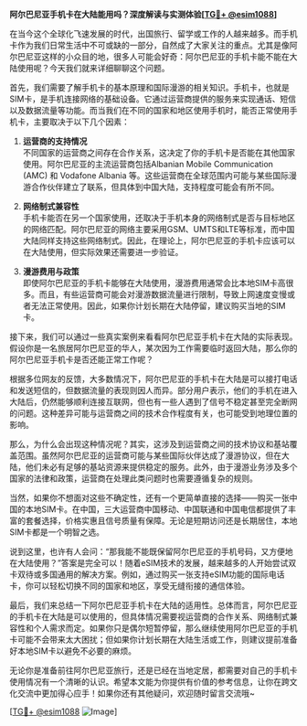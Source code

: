 **阿尔巴尼亚手机卡在大陆能用吗？深度解读与实测体验[[TG💪+ @esim1088](https://t.me/s/esim1088)]**

在当今这个全球化飞速发展的时代，出国旅行、留学或工作的人越来越多。而手机卡作为我们日常生活中不可或缺的一部分，自然成了大家关注的重点。尤其是像阿尔巴尼亚这样的小众目的地，很多人可能会好奇：阿尔巴尼亚的手机卡能不能在大陆使用呢？今天我们就来详细聊聊这个问题。

首先，我们需要了解手机卡的基本原理和国际漫游的相关知识。手机卡，也就是SIM卡，是手机连接网络的基础设备。它通过运营商提供的服务来实现通话、短信以及数据流量等功能。而当我们在不同的国家和地区使用手机时，能否正常使用手机卡，主要取决于以下几个因素：

1. **运营商的支持情况**  
   不同国家的运营商之间存在合作关系，这决定了你的手机卡是否能在其他国家使用。阿尔巴尼亚的主流运营商包括Albanian Mobile Communication (AMC) 和 Vodafone Albania 等。这些运营商在全球范围内可能与某些国际漫游合作伙伴建立了联系，但具体到中国大陆，支持程度可能会有所不同。

2. **网络制式兼容性**  
   手机卡能否在另一个国家使用，还取决于手机本身的网络制式是否与目标地区的网络匹配。阿尔巴尼亚的网络主要采用GSM、UMTS和LTE等标准，而中国大陆同样支持这些网络制式。因此，在理论上，阿尔巴尼亚的手机卡应该可以在大陆使用，但实际效果还需要进一步验证。

3. **漫游费用与政策**  
   即使阿尔巴尼亚的手机卡能够在大陆使用，漫游费用通常会比本地SIM卡高很多。而且，有些运营商可能会对漫游数据流量进行限制，导致上网速度变慢或者无法正常使用。因此，如果你计划长期在大陆停留，建议购买当地的SIM卡。

接下来，我们可以通过一些真实案例来看看阿尔巴尼亚手机卡在大陆的实际表现。假设你是一名旅居阿尔巴尼亚的华人，某次因为工作需要临时返回大陆，那么你的阿尔巴尼亚手机卡是否还能正常工作呢？

根据多位网友的反馈，大多数情况下，阿尔巴尼亚的手机卡在大陆是可以接打电话和发送短信的，但数据流量的表现则因人而异。部分用户表示，他们的手机在进入大陆后，仍然能够顺利连接互联网，但也有一些人遇到了信号不稳定甚至完全断网的问题。这种差异可能与运营商之间的技术合作程度有关，也可能受到地理位置的影响。

那么，为什么会出现这种情况呢？其实，这涉及到运营商之间的技术协议和基站覆盖范围。虽然阿尔巴尼亚的运营商可能与某些国际伙伴达成了漫游协议，但在大陆，他们未必有足够的基站资源来提供稳定的服务。此外，由于漫游业务涉及多个国家的法律和政策，运营商在处理此类问题时也需要遵循复杂的规则。

当然，如果你不想面对这些不确定性，还有一个更简单直接的选择——购买一张中国的本地SIM卡。在中国，三大运营商中国移动、中国联通和中国电信都提供了丰富的套餐选择，价格实惠且信号质量有保障。无论是短期访问还是长期居住，本地SIM卡都是一个明智之选。

说到这里，也许有人会问：“那我能不能既保留阿尔巴尼亚的手机号码，又方便地在大陆使用？”答案是完全可以！随着eSIM技术的发展，越来越多的人开始尝试双卡双待或多国通用的解决方案。例如，通过购买一张支持eSIM功能的国际电话卡，你可以轻松切换不同的国家和地区，享受无缝衔接的通信体验。

最后，我们来总结一下阿尔巴尼亚手机卡在大陆的适用性。总体而言，阿尔巴尼亚的手机卡在大陆是可以使用的，但具体情况需要视运营商的合作关系、网络制式兼容性和个人需求而定。如果你只是偶尔短暂停留，那么继续使用阿尔巴尼亚的手机卡可能不会带来太大困扰；但如果你计划长期在大陆生活或工作，则建议提前准备好本地SIM卡以避免不必要的麻烦。

无论你是准备前往阿尔巴尼亚旅行，还是已经在当地定居，都需要对自己的手机卡使用情况有一个清晰的认识。希望本文能为你提供有价值的参考信息，让你在跨文化交流中更加得心应手！如果你还有其他疑问，欢迎随时留言交流哦~

[[TG💪+ @esim1088](https://t.me/s/esim1088) ![Image](https://i.postimg.cc/4NQfJmqS/Snipaste-2025-05-13-00-14-12.png)]